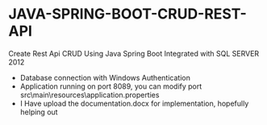 # JAVA-SPRING-BOOT-CRUD-REST-API
Create Rest Api CRUD Using Java Spring Boot Integrated with SQL SERVER 2012

- Database connection with Windows Authentication
- Application running on port 8089, you can modify port src\main\resources\application.properties
- I Have upload the documentation.docx for implementation, hopefully helping out
